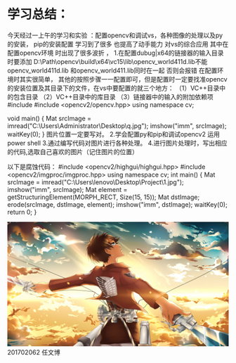 # 学习总结：
今天经过一上午的学习和实验 ：配置opencv和调试vs，各种图像的处理以及py的安装，
pip的安装配置 学习到了很多 也提高了动手能力 对vs的综合应用 其中在配置opencv环境
时出现了很多波折 ，
1.在配置dubug|x64的链接器的输入目录时要添加
D:\Path\opencv\build\x64\vc15\lib\opencv_world411d.lib不能opencv_world411d.lib
和opencv_world411.lib同时在一起 否则会报错
在配置环境时其实很简单， 其他的按照步骤一一配置即可，但是配置时一定要找准opencv的安装位置及其目录下的文件，在vs中要配置的就三个地方：
（1）VC++目录中的包含目录
（2）VC++目录中的库目录
（3）链接器中的输入的附加依赖项
#include <iostream>
#include <opencv2/opencv.hpp>
using namespace cv;

void main()
{
	Mat srcImage = imread("C:\\Users\\Administrator\\Desktop\\q.jpg");
	imshow("imm", srcImage);
	waitKey(0);
}
图片位置一定要写对。
2.学会配置py和pip和调试opencv2 运用power shell
3.通过编写代码对图片进行各种处理。
4.进行图片处理时，写出相应的代码,选取自己喜欢的图片（记住图片的位置）


以下是腐蚀代码：
#include <opencv2/highgui/highgui.hpp>
#include <opencv2/imgproc/imgproc.hpp>
using namespace cv;
int main()
{
	Mat srcImage = imread("C:\\Users\\lenovo\\Desktop\\Project\\1.jpg");
	imshow("imm", srcImage);
	Mat element = getStructuringElement(MORPH_RECT, Size(15, 15));
	Mat dstImage;
	erode(srcImage, dstImage, element);
	imshow("imm", dstImage);
	waitKey(0);
	return 0;
}

![](./Images/q.jpg)
201702062 任文博
